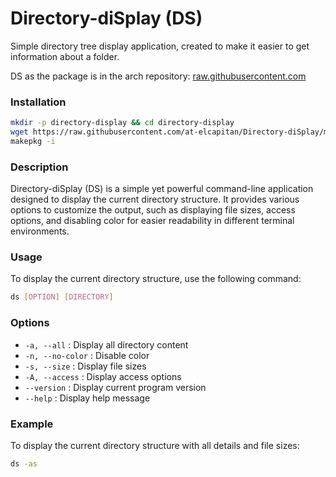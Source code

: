 
# Directory-diSplay (DS)

Simple directory tree display application, created to make it easier to get information about a folder.

DS as the package is in the arch repository: [raw.githubusercontent.com](https://raw.githubusercontent.com/EICapitan/at-repository/master/x86_64/)

### Installation

```sh
mkdir -p directory-display && cd directory-display
wget https://raw.githubusercontent.com/at-elcapitan/Directory-diSplay/master/PKGBUILD
makepkg -i
```

### Description

Directory-diSplay (DS) is a simple yet powerful command-line application designed to display the current directory structure. It provides various options to customize the output, such as displaying file sizes, access options, and disabling color for easier readability in different terminal environments.

### Usage

To display the current directory structure, use the following command:

```sh
ds [OPTION] [DIRECTORY]
```

### Options

- `-a, --all`        : Display all directory content
- `-n, --no-color`   : Disable color
- `-s, --size`       : Display file sizes
- `-A, --access`     : Display access options
- `--version`        : Display current program version
- `--help`           : Display help message

### Example

To display the current directory structure with all details and file sizes:

```sh
ds -as
```
